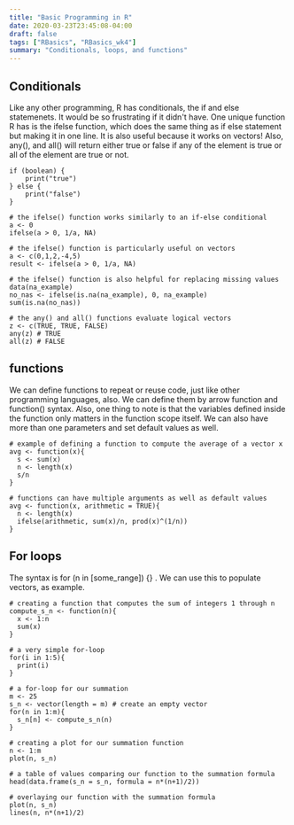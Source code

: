 ```yaml
---
title: "Basic Programming in R"
date: 2020-03-23T23:45:08-04:00
draft: false
tags: ["RBasics", "RBasics_wk4"]
summary: "Conditionals, loops, and functions"
---
```


<h2>Conditionals</h2>

<p>
Like any other programming, R has conditionals, the if and else statemenets.
It would be so frustrating if it didn't have. One unique function R has is the ifelse function, which does the same thing as if else statement but making it in one line. It is also useful because it works on vectors! Also, any(), and all() will return either true or false if any of the element is true or all of the element are true or not.
</p>

```
if (boolean) {
    print("true")
} else {
    print("false")
}

# the ifelse() function works similarly to an if-else conditional
a <- 0
ifelse(a > 0, 1/a, NA)

# the ifelse() function is particularly useful on vectors
a <- c(0,1,2,-4,5)
result <- ifelse(a > 0, 1/a, NA)

# the ifelse() function is also helpful for replacing missing values
data(na_example)
no_nas <- ifelse(is.na(na_example), 0, na_example) 
sum(is.na(no_nas))

# the any() and all() functions evaluate logical vectors
z <- c(TRUE, TRUE, FALSE)
any(z) # TRUE
all(z) # FALSE
```

<h2>functions</h2>

<p>
We can define functions to repeat or reuse code, just like other programming languages, also.
We can define them by arrow function and function() syntax. Also, one thing to note is that the variables defined inside the function only matters in the function scope itself. We can also have more than one parameters and set default values as well.
</p>

```
# example of defining a function to compute the average of a vector x
avg <- function(x){
  s <- sum(x)
  n <- length(x)
  s/n
}

# functions can have multiple arguments as well as default values
avg <- function(x, arithmetic = TRUE){
  n <- length(x)
  ifelse(arithmetic, sum(x)/n, prod(x)^(1/n))
}
```

<h2>For loops</h2>

<p>The syntax is for (n in [some_range]) {} . We can use this to populate vectors, as example.</p>

```
# creating a function that computes the sum of integers 1 through n
compute_s_n <- function(n){
  x <- 1:n
  sum(x)
}

# a very simple for-loop
for(i in 1:5){
  print(i)
}

# a for-loop for our summation
m <- 25
s_n <- vector(length = m) # create an empty vector
for(n in 1:m){
  s_n[n] <- compute_s_n(n)
}

# creating a plot for our summation function
n <- 1:m
plot(n, s_n)

# a table of values comparing our function to the summation formula
head(data.frame(s_n = s_n, formula = n*(n+1)/2))

# overlaying our function with the summation formula
plot(n, s_n)
lines(n, n*(n+1)/2)
```